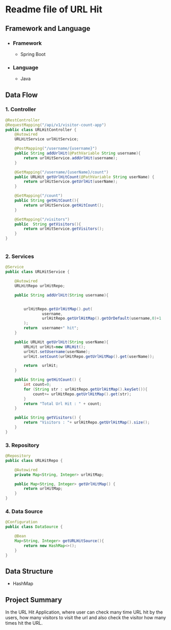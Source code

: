 # Readme file of URL Hit

## Framework and Language 
* ### Framework
  * Spring Boot
* ### Language
  * Java
 
## Data Flow
### 1. Controller
```JAVA
@RestController
@RequestMapping("/api/v1/visitor-count-app")
public class URLHitController {
    @Autowired
    URLHitService urlHitService;

    @PostMapping("/username/{username}")
    public String addUrlHit(@PathVariable String username){
        return urlHitService.addUrlHit(username);
    }

    @GetMapping("/username/{userName}/count")
    public URLHit getUrlHitCount(@PathVariable String userName) {
        return urlHitService.getUrlHit(userName);
    }

    @GetMapping("/count")
    public String getHitCount(){
        return urlHitService.getHitCount();
    }

    @GetMapping("/visitors")
    public  String getVisitors(){
        return urlHitService.getVisitors();
    }
}
  
```

### 2. Services
```JAVA
@Service
public class URLHitService {

    @Autowired
    URLHitRepo urlHitRepo;

    public String addUrlHit(String username){


        urlHitRepo.getUrlHitMap().put(
                username,
                urlHitRepo.getUrlHitMap().getOrDefault(username,0)+1
        );
        return  username+" hit";
    }

    public URLHit getUrlHit(String userName){
        URLHit urlHit=new URLHit();
        urlHit.setUsername(userName);
        urlHit.setCount(urlHitRepo.getUrlHitMap().get(userName));

        return  urlHit;
    }

    public String getHitCount() {
        int count=0;
        for (String str : urlHitRepo.getUrlHitMap().keySet()){
            count+= urlHitRepo.getUrlHitMap().get(str);
        }
        return "Total Url Hit : " + count;
    }

    public String getVisitors() {
        return "Visitors : "+ urlHitRepo.getUrlHitMap().size();
    }
}

```
### 3. Repository
```JAVA
@Repository
public class URLHitRepo {

    @Autowired
    private Map<String, Integer> urlHitMap;

    public Map<String, Integer> getUrlHitMap() {
        return urlHitMap;
    }
}
```


### 4. Data Source
```JAVA
@Configuration
public class DataSource {

    @Bean
    Map<String, Integer> getURLHitSource(){
        return new HashMap<>();
    }
}
```

## Data Structure
*  HashMap


## Project Summary
In the URL Hit Application, where user can check many time URL hit by the users, how many visitors to visit the url and also check the visitor how many times hit the URL. 
